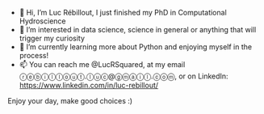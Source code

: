 - 👋 Hi, I’m Luc Rébillout, I just finished my PhD in Computational Hydroscience
- 👀 I’m interested in data science, science in general or anything that will trigger my curiosity
- 🌱 I’m currently learning more about Python and enjoying myself in the process!
- 📫 You can reach me @LucRSquared, at my email ⓡⓔⓑⓘⓛⓛⓞⓤⓣ.ⓛⓤⓒ@ⓖⓜⓐⓘⓛ.ⓒⓞⓜ, or on LinkedIn: https://www.linkedin.com/in/luc-rebillout/

Enjoy your day, make good choices :)

<!---
LucRSquared/LucRSquared is a ✨ special ✨ repository because its `README.md` (this file) appears on your GitHub profile.
You can click the Preview link to take a look at your changes.
--->
